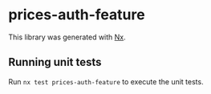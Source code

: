 # prices-auth-feature

This library was generated with [Nx](https://nx.dev).

## Running unit tests

Run `nx test prices-auth-feature` to execute the unit tests.

